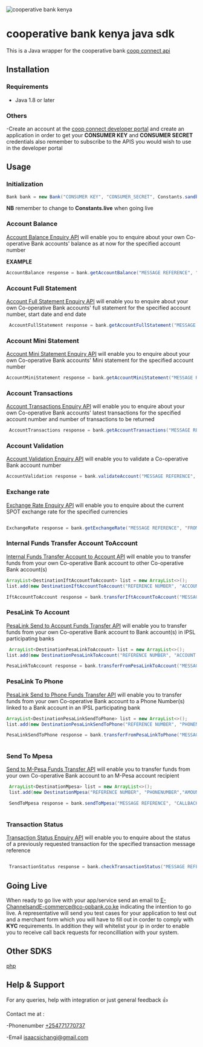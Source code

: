 <img src = "https://www.dukapos.co.ke/images/coop.png" alt = "cooperative bank kenya">

# cooperative bank kenya java sdk
This is a Java wrapper for the cooperative bank [coop connect api](https://developer.co-opbank.co.ke:9443/store/apis/home)

## Installation

### Requirements
- Java 1.8 or later

### Others
-Create an account at the [coop connect developer portal](https://developer.co-opbank.co.ke:9443/store/apis/home) and create an application in order to get your **CONSUMER KEY** and **CONSUMER SECRET** credentials
also remember to subscribe to the APIS you would wish to use in the developer portal
## Usage

### Initialization

```java
Bank bank = new Bank("CONSUMER KEY", "CONSUMER_SECRET", Constants.sandbox );
```
**NB** remember to change to **Constants.live** when going live

### Account Balance

[Account Balance Enquiry API](https://developer.co-opbank.co.ke:9443/store/apis/info?name=AccountBalance&version=1.0.0&provider=admin) will enable you to enquire about your own Co-operative Bank accounts' balance as at now for the specified account number

**EXAMPLE**

```java
AccountBalance response = bank.getAccountBalance("MESSAGE REFERENCE", "ACCOUNT NUMBER");
```

### Account Full Statement

[Account Full Statement Enquiry API](https://developer.co-opbank.co.ke:9443/store/apis/info?name=AccountFullStatement&version=1.0.0&provider=admin) will enable you to enquire about your own Co-operative Bank accounts' full statement for the specified account number, start date and end date
```java
 AccountFullStatement response = bank.getAccountFullStatement("MESSAGE REFERENCE", "ACCOUNT NUMBER", "STARTDATE", "ENDDATE");


```
### Account Mini Statement
[Account Mini Statement Enquiry API](https://developer.co-opbank.co.ke:9443/store/apis/info?name=AccountMiniStatement&version=1.0.0&provider=admin) will enable you to enquire about your own Co-operative Bank accounts' Mini statement for the specified account number

```java
AccountMiniStatement response = bank.getAccountMiniStatement("MESSAGE REFERENCE", "ACCOUNT NUMBER");


```

### Account Transactions

[Account Transactions Enquiry API](https://developer.co-opbank.co.ke:9443/store/apis/info?name=AccountTransactions&version=1.0.0&provider=admin) will enable you to enquire about your own Co-operative Bank accounts' latest transactions for the specified account number and number of transactions to be returned

```java
 AccountTransactions response = bank.getAccountTransactions("MESSAGE REFERENCE", "ACCOUNT NUMBER", NUMBER OF TRANSACTIONS);

```
### Account Validation

[Account Validation Enquiry API](https://developer.co-opbank.co.ke:9443/store/apis/info?name=AccountValidation&version=1.0.0&provider=admin) will enable you to validate a Co-operative Bank account number

```java
AccountValidation response = bank.validateAccount("MESSAGE REFERENCE", "ACCOUNT NUMBER" );
```

### Exchange rate

[Exchange Rate Enquiry API](https://developer.co-opbank.co.ke:9443/store/apis/info?name=ExchangeRate&version=1.0.0&provider=admin) will enable you to enquire about the current SPOT exchange rate for the specified currencies

```java

ExchangeRate response = bank.getExchangeRate("MESSAGE REFERENCE", "FROM CURRENCY CODE", "TO CURRENCY CODE" );


```

### Internal Funds Transfer Account ToAccount

[Internal Funds Transfer Account to Account API](https://developer.co-opbank.co.ke:9443/store/apis/info?name=IFTAccountToAccount&version=2.0.0&provider=admin) will enable you to transfer funds from your own Co-operative Bank account to other Co-operative Bank account(s)

```java
ArrayList<DestinationIftAccountToAccount> list = new ArrayList<>();
list.add(new DestinationIftAccountToAccount("REFERENCE NUMBER", "ACCOUNT NUMBER","AMOUNT" , "TRANSACTION CURRENCY", "NARRATION"));

IftAccountToAccount response = bank.transferIftAccountToAccount("MESSAGE REFERENCE", "CALLBACK URL", new Source("ACCOUNT NUMBER", "AMOUNT", "TRANSACTION CURRENCY", "NARRATION"), list);


```
### PesaLink To Account
[PesaLink Send to Account Funds Transfer API](https://developer.co-opbank.co.ke:9443/store/apis/info?name=PesaLinkSendToAccount&version=1.0.0&provider=admin) will enable you to transfer funds from your own Co-operative Bank account to Bank account(s) in IPSL participating banks

```java
 ArrayList<DestinationPesaLinkToAccount> list = new ArrayList<>();
list.add(new DestinationPesaLinkToAccount("REFERENCE NUMBER", "ACCOUNT NUMBER","AMOUNT" , "TRANSACTION CURRENCY", "NARRATION"));

PesaLinkToAccount response = bank.transferFromPesaLinkToAccount("MESSAGE REFERENCE", "CALLBACK URL", new Source("ACCOUNT NUMBER", "AMOUNT", "TRANSACTION CURRENCY", "NARRATION"), list);

```

### PesaLink To Phone

[PesaLink Send to Phone Funds Transfer API](https://developer.co-opbank.co.ke:9443/store/apis/info?name=PesaLinkSendToPhone&version=1.0.0&provider=admin) will enable you to transfer funds from your own Co-operative Bank account to a Phone Number(s) linked to a Bank account in an IPSL participating bank

```java
ArrayList<DestinationPesaLinkSendToPhone> list = new ArrayList<>();
list.add(new DestinationPesaLinkSendToPhone("REFERENCE NUMBER", "PHONENUMBER","AMOUNT" , "TRANSACTION CURRENCY", "NARRATION"));

PesaLinkSendToPhone response = bank.transferFromPesaLinkToPhone("MESSAGE REFERENCE", "CALLBACK URL", new Source("ACCOUNT NUMBER", "AMOUNT", "TRANSACTION CURRENCY", "NARRATION"), list);
       

```
### Send To Mpesa
[Send to M-Pesa Funds Transfer API](https://developer.co-opbank.co.ke:9443/store/apis/info?name=SendToM-Pesa&version=1.0.0&provider=admin) will enable you to transfer funds from your own Co-operative Bank account to an M-Pesa account recipient

```java
 ArrayList<DestinationMpesa> list = new ArrayList<>();
 list.add(new DestinationMpesa("REFERENCE NUMBER", "PHONENUMBER","AMOUNT" , "TRANSACTION CURRENCY", "NARRATION"));

 SendToMpesa response = bank.sendToMpesa("MESSAGE REFERENCE", "CALLBACK URL", new Source("ACCOUNT NUMBER", "AMOUNT", "TRANSACTION CURRENCY", "NARRATION"), list);
      

```

### Transaction Status
[Transaction Status Enquiry API](https://developer.co-opbank.co.ke:9443/store/apis/info?name=TransactionStatus&version=2.0.0&provider=admin) will enable you to enquire about the status of a previously requested transaction for the specified transaction message reference

```java

 TransactionStatus response = bank.checkTransactionStatus("MESSAGE REFERENCE");

```

## Going Live
When ready to go live with your app/service send an email to [E-ChannelsandE-commerce@co-opbank.co.ke](mailto:E-ChannelsandE-commerce@co-opbank.co.ke) indicating the intention
to go live. A representative will send you  test cases for your application to test out and a merchant form which you will have to fill out in corder to comply with **KYC** requirements.
In addition they will whitelist your ip in order to enable you to receive call back requests for reconcilliation with your system.

## Other SDKS
[php](https://github.com/osenco/co-op)

## Help & Support
For any queries, help with integration or just general feedback :+1:

Contact me at :

-Phonenumber [+254771770737](tel:+254771770737)

-Email [isaacsichangi@gmail.com](mailto:isaacsichangi@gmail.com)


